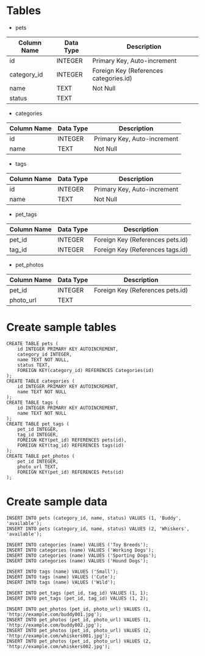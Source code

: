 # Tables
 - pets

| Column Name | Data Type | Description                               |
|-------------|-----------|-------------------------------------------|
| id          | INTEGER   | Primary Key, Auto-increment               |
| category_id | INTEGER   | Foreign Key (References categories.id)    |
| name        | TEXT      | Not Null                                  |
| status      | TEXT      |                                           |

- categories

| Column Name | Data Type | Description                               |
|-------------|-----------|-------------------------------------------|
| id          | INTEGER   | Primary Key, Auto-increment               |
| name        | TEXT      | Not Null                                  |

 - tags

| Column Name | Data Type | Description                               |
|-------------|-----------|-------------------------------------------|
| id          | INTEGER   | Primary Key, Auto-increment               |
| name        | TEXT      | Not Null                                  |

 - pet_tags

| Column Name | Data Type | Description                              |
|-------------|-----------|------------------------------------------|
| pet_id      | INTEGER   | Foreign Key (References pets.id)         |
| tag_id      | INTEGER   | Foreign Key (References tags.id)         |

 - pet_photos

| Column Name | Data Type | Description                               |
|-------------|-----------|-------------------------------------------|
| pet_id      | INTEGER   | Foreign Key (References pets.id)          |
| photo_url   | TEXT      |                                           |


# Create sample tables
```
CREATE TABLE pets (
    id INTEGER PRIMARY KEY AUTOINCREMENT,
    category_id INTEGER,
    name TEXT NOT NULL,
    status TEXT,
    FOREIGN KEY(category_id) REFERENCES Categories(id)
);
CREATE TABLE categories (
    id INTEGER PRIMARY KEY AUTOINCREMENT,
    name TEXT NOT NULL
);
CREATE TABLE tags (
    id INTEGER PRIMARY KEY AUTOINCREMENT,
    name TEXT NOT NULL
);
CREATE TABLE pet_tags (
    pet_id INTEGER,
    tag_id INTEGER,
    FOREIGN KEY(pet_id) REFERENCES pets(id),
    FOREIGN KEY(tag_id) REFERENCES tags(id)
);
CREATE TABLE pet_photos (
    pet_id INTEGER,
    photo_url TEXT,
    FOREIGN KEY(pet_id) REFERENCES Pets(id)
);
```

# Create sample data
```
INSERT INTO pets (category_id, name, status) VALUES (1, 'Buddy', 'available');
INSERT INTO pets (category_id, name, status) VALUES (2, 'Whiskers', 'available');

INSERT INTO categories (name) VALUES ('Toy Breeds');
INSERT INTO categories (name) VALUES ('Working Dogs');
INSERT INTO categories (name) VALUES ('Sporting Dogs');
INSERT INTO categories (name) VALUES ('Hound Dogs');

INSERT INTO tags (name) VALUES ('Small');
INSERT INTO tags (name) VALUES ('Cute');
INSERT INTO tags (name) VALUES ('Wild');

INSERT INTO pet_tags (pet_id, tag_id) VALUES (1, 1);
INSERT INTO pet_tags (pet_id, tag_id) VALUES (1, 2);

INSERT INTO pet_photos (pet_id, photo_url) VALUES (1, 'http://example.com/buddy001.jpg');
INSERT INTO pet_photos (pet_id, photo_url) VALUES (1, 'http://example.com/buddy002.jpg');
INSERT INTO pet_photos (pet_id, photo_url) VALUES (2, 'http://example.com/whiskers001.jpg');
INSERT INTO pet_photos (pet_id, photo_url) VALUES (2, 'http://example.com/whiskers002.jpg');
```
